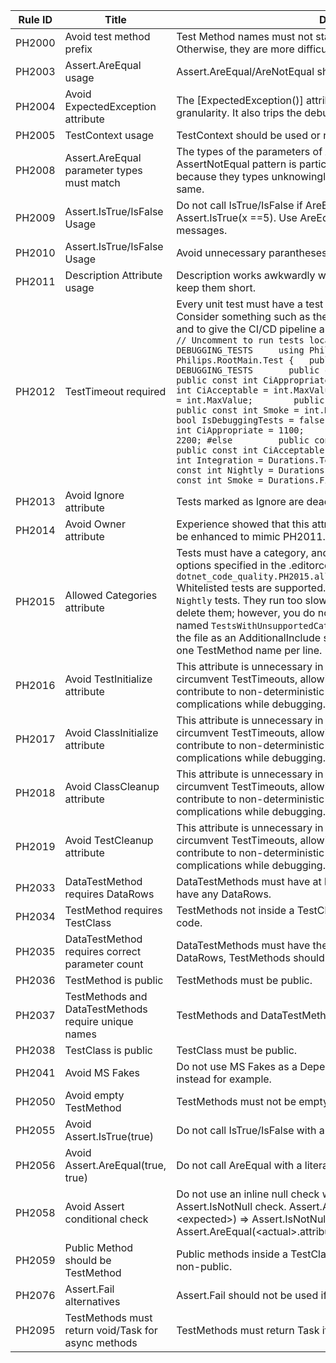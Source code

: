 | Rule ID | Title                                                | Description                                                  |
| ------- | ---------------------------------------------------- | ------------------------------------------------------------ |
| PH2000  | Avoid test method  prefix                            | Test Method names must not start with 'Test', 'Ensure', or 'Verify'. Otherwise, they are more difficult to find in sorted lists in Test Explorer. |
| PH2003  | Assert.AreEqual usage                                | Assert.AreEqual/AreNotEqual should be of the form AreEqual(<Expected Non-Null Literal>, <Actual Expression>) |
| PH2004  | Avoid ExpectedException attribute                    | The [ExpectedException()] attribute does not have line number granularity.  It also trips the debugger.  Use Assert.Throws() instead. |
| PH2005  | TestContext usage                                    | TestContext should be used or removed.                       |
| PH2008  | Assert.AreEqual parameter types must match           | The types of the parameters of Are[Not]Equal must match.  The AssertNotEqual pattern is particularly insidious, as the Assert may pass because they types unknowingly differ, even though the values are the same. |
| PH2009  | Assert.IsTrue/IsFalse Usage                          | Do not call IsTrue/IsFalse if AreEqual/AreNotEqual will suffice.  E.g., avoid Assert.IsTrue(x ==5).  Use AreEqual(5, x) instead for clearer error messages. |
| PH2010  | Assert.IsTrue/IsFalse Usage                          | Avoid unnecessary parantheses around <expected> and <actual> |
| PH2011  | Description Attribute usage                          | Description works awkwardly with Test Explorer. Avoid literal strings and keep them short. |
| PH2012  | TestTimeout required                                 | Every unit test must have a test timeout to help prevent CI/CD bloat.  Consider something such as the following to exempt active debugging and to give the CI/CD pipeline a small buffer:<br />`// Uncomment to run tests locally in a debugger. //#define DEBUGGING_TESTS     using Philips.Platform;   namespace Philips.RootMain.Test { 	public sealed class TestTimeouts 	{ #if DEBUGGING_TESTS 		public const bool IsDebuggingTests = true; 		public const int CiAppropriate = int.MaxValue; 		public const int CiAcceptable = int.MaxValue; 		public const int Integration = int.MaxValue; 		public const int Nightly = int.MaxValue; 		public const int Smoke = int.MaxValue; #else 		public const bool IsDebuggingTests = false;   #if BUILDSERVER 		public const int CiAppropriate = 1100; 		public const int CiAcceptable = 2200; #else 		public const int CiAppropriate = 200; 		public const int CiAcceptable = 1200; #endif 		public const int Integration = Durations.TenSecondsInMilliseconds; 		public const int Nightly = Durations.TwoMinutesInMilliseconds; 		public const int Smoke = Durations.FifteenMinutesInMilliseconds; #endif` |
| PH2013  | Avoid Ignore attribute                               | Tests marked as Ignore are dead code.                        |
| PH2014  | Avoid Owner attribute                                | Experience showed that this attribute's contents languished.  This could be enhanced to mimic PH2011. |
| PH2015  | Allowed Categories attribute                         | Tests must have a category, and the allowed category must match options specified in the .editorconfig.  E.g., `dotnet_code_quality.PH2015.allowed_test_categories=Unit,Integration`<br />Whitelisted tests are supported.  E.g., perhaps you have 100 legacy `Nightly` tests.  They run too slowly to be `Unit` tests.  You do not want to delete them; however, you do not want any more created.  Create a file named `TestsWithUnsupportedCategory.Allowed.txt`in the project.  Mark the file as an AdditionalInclude such that the Analyzer can see it.  Specify one TestMethod name per line. |
| PH2016  | Avoid TestInitialize attribute                       | This attribute is unnecessary in the C# programming language. They circumvent TestTimeouts, allowing for slower Test Runs.  They can contribute to non-deterministic test execution order, resulting complications while debugging. |
| PH2017  | Avoid ClassInitialize attribute                      | This attribute is unnecessary in the C# programming language. They circumvent TestTimeouts, allowing for slower Test Runs.  They can contribute to non-deterministic test execution order, resulting complications while debugging. |
| PH2018  | Avoid ClassCleanup attribute                         | This attribute is unnecessary in the C# programming language. They circumvent TestTimeouts, allowing for slower Test Runs.  They can contribute to non-deterministic test execution order, resulting complications while debugging. |
| PH2019  | Avoid TestCleanup attribute                          | This attribute is unnecessary in the C# programming language. They circumvent TestTimeouts, allowing for slower Test Runs.  They can contribute to non-deterministic test execution order, resulting complications while debugging. |
| PH2033  | DataTestMethod requires DataRows                     | DataTestMethods must have at least 1 DataRow.  TestMethods must not have any DataRows. |
| PH2034  | TestMethod requires TestClass                        | TestMethods not inside a TestClass are not executed.  They are dead code. |
| PH2035  | DataTestMethod requires correct parameter count      | DataTestMethods must have the same number of parameters of the DataRows, TestMethods should have no arguments. |
| PH2036  | TestMethod is public                                 | TestMethods must be public.                                  |
| PH2037  | TestMethods and DataTestMethods require unique names | TestMethods and DataTestMethods require unique names.        |
| PH2038  | TestClass is public                                  | TestClass must be public.                                    |
| PH2041  | Avoid MS Fakes                                       | Do not use MS Fakes as a Dependency Injection solution. Use Moq instead for example. |
| PH2050  | Avoid empty TestMethod                               | TestMethods must not be empty.                               |
| PH2055  | Avoid Assert.IsTrue(true)                            | Do not call IsTrue/IsFalse with a literal true/false.        |
| PH2056  | Avoid Assert.AreEqual(true, true)                    | Do not call AreEqual with a literal true/false.              |
| PH2058  | Avoid Assert conditional check                       | Do not use an inline null check while asserting. Use a different Assert.IsNotNull check. Assert.AreEqual(&lt;actual>?.attribute, &lt;expected>) => Assert.IsNotNull(&lt;actual>); Assert.AreEqual(&lt;actual>.attribute, &lt;expected>) |
| PH2059  | Public Method should be TestMethod                   | Public methods inside a TestClass should either be a test method or non-public. |
| PH2076  | Assert.Fail alternatives                             | Assert.Fail should not be used if an alternative is more appropriate |
| PH2095  | TestMethods must return void/Task for async methods  | TestMethods must return Task if they are async methods, or void if not |

